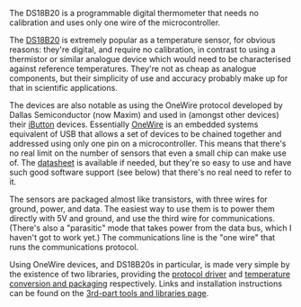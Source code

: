 The DS18B20 is a programmable digital thermometer that needs no calibration and uses only one wire of the microcontroller.

<!--more-->

The <a href="http://www.maximintegrated.com/datasheet/index.mvp/id/2812" target="_blank">DS18B20</a> is extremely popular as a temperature sensor, for obvious reasons: they're digital, and require no calibration, in contrast to using a thermistor or similar analogue device which would need to be characterised against reference temperatures. They're not as cheap as analogue components, but their simplicity of use and accuracy probably make up for that in scientific applications.

The devices are also notable as using the OneWire protocol developed by Dallas Semiconductor (now Maxim) and used in (amongst other devices) their <a href="http://www.maximintegrated.com/products/ibutton/" target="_blank">iButton</a> devices. Essentially <a href="https://en.wikipedia.org/wiki/1-Wire" target="_blank">OneWire</a> is an embedded systems equivalent of USB that allows a set of devices to be chained together and addressed using only one pin on a microcontroller. This means that there's no real limit on the number of sensors that even a small chip can make use of. The <a href="http://datasheets.maximintegrated.com/en/ds/DS18B20.pdf" target="_blank">datasheet</a> is available if needed, but they're so easy to use and have such good software support (see below) that there's no real need to refer to it.

The sensors are packaged almost like transistors, with three wires for ground, power, and data. The easiest way to use them is to power them directly with 5V and ground, and use the third wire for communications. (There's also a "parasitic" mode that takes power from the data bus, which I haven't got to work yet.) The communications line is the "one wire" that runs the communications protocol.

Using OneWire devices, and DS18B20s in particular, is made very simple by the existence of two libraries, providing the <a href="http://www.pjrc.com/teensy/td_libs_OneWire.html" target="_blank">protocol driver</a> and <a href="http://milesburton.com/Dallas_Temperature_Control_Library" target="_blank">temperature conversion and packaging</a> respectively. Links and installation instructions can be found on the <a href="/download/tools-libraries/">3rd-part tools and libraries page</a>.
